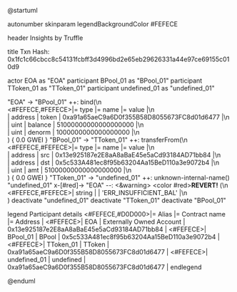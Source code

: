 

@startuml

autonumber
skinparam legendBackgroundColor #FEFECE

<style>
      header {
        HorizontalAlignment left
        FontColor purple
        FontSize 14
        Padding 10
      }
    </style>

header Insights by Truffle

title Txn Hash: 0x1fc1c66cbcc8c54131fcbff3d4996bd2e65eb29626331a44e97ce69155c010d9


actor EOA as "EOA"
participant BPool_01 as "BPool_01"
participant TToken_01 as "TToken_01"
participant undefined_01 as "undefined_01"

"EOA" -> "BPool_01" ++: bind(\n\
<#FEFECE,#FEFECE>|= type |= name |= value |\n\
| address | token | 0xa91a65aeC9a6D0f355B58D8055673FC8d01d6477 |\n\
| uint | balance | 51000000000000000000 |\n\
| uint | denorm | 1000000000000000000 |\n\
) { 0.0 GWEI }
"BPool_01" -> "TToken_01" ++: transferFrom(\n\
<#FEFECE,#FEFECE>|= type |= name |= value |\n\
| address | src | 0x13e925187e2E8aA8aBaE45e5aCd93184AD71bb84 |\n\
| address | dst | 0x5c533A481ec8f95b63204Aa15BeD110a3e9072b4 |\n\
| uint | amt | 51000000000000000000 |\n\
) { 0.0 GWEI }
"TToken_01" -> "undefined_01" ++: unknown-internal-name()
"undefined_01" x-[#red]-> "EOA" --: <&warning> <color #red>**REVERT!**</color> (\n\
<#FEFECE,#FEFECE>| string |  | 'ERR_INSUFFICIENT_BAL' |\n\
)
deactivate "undefined_01"
deactivate "TToken_01"
deactivate "BPool_01"

legend
Participant details
<#FEFECE,#D0D000>|= Alias |= Contract name |= Address |
<#FEFECE>| EOA | Externally Owned Account | 0x13e925187e2E8aA8aBaE45e5aCd93184AD71bb84 |
<#FEFECE>| BPool_01 | BPool | 0x5c533A481ec8f95b63204Aa15BeD110a3e9072b4 |
<#FEFECE>| TToken_01 | TToken | 0xa91a65aeC9a6D0f355B58D8055673FC8d01d6477 |
<#FEFECE>| undefined_01 | undefined | 0xa91a65aeC9a6D0f355B58D8055673FC8d01d6477 |
endlegend

@enduml